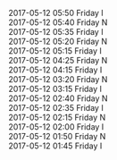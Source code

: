 2017-05-12 05:50 Friday  I  
2017-05-12 05:40 Friday  N  
2017-05-12 05:35 Friday  I  
2017-05-12 05:20 Friday  N  
2017-05-12 05:15 Friday  I  
2017-05-12 04:25 Friday  N  
2017-05-12 04:15 Friday  I  
2017-05-12 03:20 Friday  N  
2017-05-12 03:15 Friday  I  
2017-05-12 02:40 Friday  N  
2017-05-12 02:35 Friday  I  
2017-05-12 02:15 Friday  N  
2017-05-12 02:00 Friday  I  
2017-05-12 01:50 Friday  N  
2017-05-12 01:45 Friday  I  
